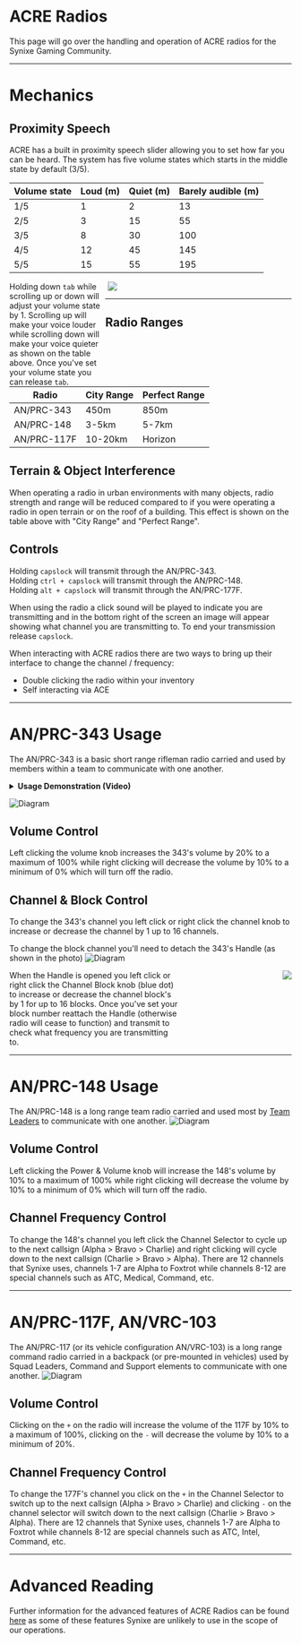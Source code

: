 # ACRE Radios

This page will go over the handling and operation of ACRE radios for the Synixe Gaming Community.

<hr/>

# Mechanics

## Proximity Speech

ACRE has a built in proximity speech slider allowing you to set how far you can be heard. The system has five volume states which starts in the middle state by default (3/5).

| Volume state | Loud (m) | Quiet (m) | Barely audible (m) |
|--------------|----------|-----------|--------------------|
| 1/5          | 1        | 2         | 13                 |
| 2/5          | 3        | 15        | 55                 |
| 3/5          | 8        | 30        | 100                |
| 4/5          | 12       | 45        | 145                |
| 5/5          | 15       | 55        | 195                |

<div style="float: left; width: 34%;">Holding down <code>tab</code> while scrolling up or down will adjust your volume state by 1. Scrolling up will make your voice louder while scrolling down will make your voice quieter as shown on the table above. Once you've set your volume state you can release <code>tab</code>.</div>

<div style="float: right; width: 65%">
    <img src="/guides/players/img/acre_slider.gif"/>
</div>
<div style="clear: right;"></div>

<hr/>

## Radio Ranges

| Radio       | City Range | Perfect Range |
|-------------|------------|---------------|
| AN/PRC-343  | 450m       | 850m          |
| AN/PRC-148  | 3-5km      | 5-7km         |
| AN/PRC-117F | 10-20km    | Horizon       |

## Terrain & Object Interference

When operating a radio in urban environments with many objects, radio strength and range will be reduced compared to if you were operating a radio in open terrain or on the roof of a building. This effect is shown on the table above with "City Range" and "Perfect Range".

## Controls

Holding `capslock` will transmit through the AN/PRC-343.  
Holding `ctrl + capslock` will transmit through the AN/PRC-148.  
Holding `alt + capslock` will transmit through the AN/PRC-177F.

When using the radio a click sound will be played to indicate you are transmitting and in the bottom right of the screen an image will appear showing what channel you are transmitting to. To end your transmission release `capslock`.

When interacting with ACRE radios there are two ways to bring up their interface to change the channel / frequency:

* Double clicking the radio within your inventory
* Self interacting via ACE

<hr/>

# AN/PRC-343 Usage

The AN/PRC-343 is a basic short range rifleman radio carried and used by members within a team to communicate with one another.
<details>
<summary><b>Usage Demonstration (Video)</b></summary>

<iframe width="540" height="540" src="https://www.youtube.com/embed/tRoBLWNabCw" frameborder="0" allow="accelerometer; autoplay; encrypted-media; gyroscope; picture-in-picture" allowfullscreen></iframe>

</details>

![Diagram](img/343.png)

## Volume Control

Left clicking the volume knob increases the 343's volume by 20% to a maximum of 100% while right clicking will decrease the volume by 10% to a minimum of 0% which will turn off the radio.

## Channel & Block Control

To change the 343's channel you left click or right click the channel knob to increase or decrease the channel by 1 up to 16 channels.

To change the block channel you'll need to detach the 343's Handle (as shown in the photo)
![Diagram](img/343_handle_detached.png)
<div style="float: left; width: 60%;">When the Handle is opened you left click or right click the Channel Block knob (blue dot) to increase or decrease the channel block's by 1 for up to 16 blocks. Once you've set your block number reattach the Handle (otherwise radio will cease to function) and transmit to check what frequency you are transmitting to.</div>
<div style="float: right;">
    <img src="/guides/players/img/notification.png"/>
</div>
<div style="clear: both;"></div>
<hr/>

# AN/PRC-148 Usage

The AN/PRC-148 is a long range team radio carried and used most by [Team Leaders](/guides/players/teamlead.md) to communicate with one another.
![Diagram](img/148.png)

## Volume Control

Left clicking the Power & Volume knob will increase the 148's volume by 10% to a maximum of 100% while right clicking will decrease the volume by 10% to a minimum of 0% which will turn off the radio.

## Channel Frequency Control

To change the 148's channel you left click the Channel Selector to cycle up to the next callsign (Alpha > Bravo > Charlie) and right clicking will cycle down to the next callsign (Charlie > Bravo > Alpha). There are 12 channels that Synixe uses, channels 1-7 are Alpha to Foxtrot while channels 8-12 are special channels such as ATC, Medical, Command, etc.

<hr/>

# AN/PRC-117F, AN/VRC-103

The AN/PRC-117 (or its vehicle configuration AN/VRC-103) is a long range command radio carried in a backpack (or pre-mounted in vehicles) used by Squad Leaders, Command and Support elements to communicate with one another.
![Diagram](img/117f.png)

## Volume Control

Clicking on the `+` on the radio will increase the volume of the 117F by 10% to a maximum of 100%, clicking on the `-` will decrease the volume by 10% to a minimum of 20%.

## Channel Frequency Control

To change the 177F's channel you click on the `+` in the Channel Selector to switch up to the next callsign (Alpha > Bravo > Charlie) and clicking `-` on the channel selector will switch down to the next callsign (Charlie > Bravo > Alpha). There are 12 channels that Synixe uses, channels 1-7 are Alpha to Foxtrot while channels 8-12 are special channels such as ATC, Intel, Command, etc.

<hr/>

# Advanced Reading

Further information for the advanced features of ACRE Radios can be found [here](http://acre2.idi-systems.com/wiki/radios/overview) as some of these features Synixe are unlikely to use in the scope of our operations.
